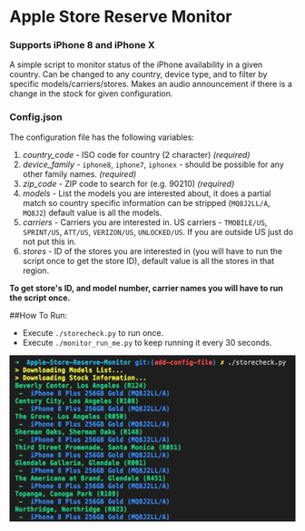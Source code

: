 # Apple Store Reserve Monitor
### Supports iPhone 8 and iPhone X

A simple script to monitor status of the iPhone availability in a given country. Can be changed to any country, device type, and to filter by specific models/carriers/stores. Makes an audio announcement if there is a change in the stock for given configuration. 

### Config.json

The configuration file has the following variables:

1. *country_code* - ISO code for country (2 character) *(required)*
2. *device_family* - `iphone8`, `iphone7`, `iphonex` - should be possible for any other family names. *(required)*
3. *zip_code* - ZIP code to search for (e.g. 90210) *(required)*
4. *models* - List the models you are interested about, it does a partial match so country specific information can be stripped (`MQ8J2LL/A`, `MQ8J2`) default value is all the models.
5. *carriers* - Carriers you are interested in. US carriers - `TMOBILE/US`, `SPRINT/US`, `ATT/US`, `VERIZON/US`, `UNLOCKED/US`. If you are outside US just do not put this in.
6. *stores* - ID of the stores you are interested in (you will have to run the script once to get the store ID), default value is all the stores in that region.

**To get store's ID, and model number, carrier names you will have to run the script once.**

##How To Run:

-  Execute `./storecheck.py` to run once.
-  Execute `./monitor_run_me.py` to keep running it every 30 seconds.

![image](listing.png)
